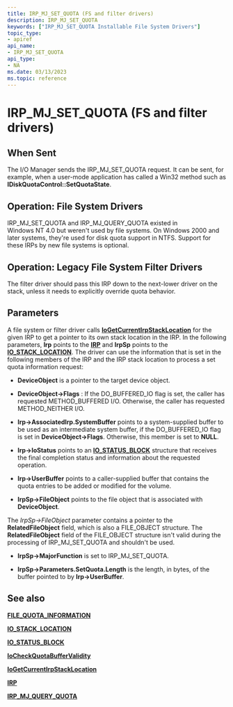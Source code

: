 ```yaml
---
title: IRP_MJ_SET_QUOTA (FS and filter drivers)
description: IRP_MJ_SET_QUOTA
keywords: ["IRP_MJ_SET_QUOTA Installable File System Drivers"]
topic_type:
- apiref
api_name:
- IRP_MJ_SET_QUOTA
api_type:
- NA
ms.date: 03/13/2023
ms.topic: reference
---
```


# IRP_MJ_SET_QUOTA (FS and filter drivers)

## When Sent

The I/O Manager sends the IRP_MJ_SET_QUOTA request. It can be sent, for example, when a user-mode application has called a Win32 method such as **IDiskQuotaControl::SetQuotaState**.

## Operation: File System Drivers

IRP_MJ_SET_QUOTA and IRP_MJ_QUERY_QUOTA existed in Windows NT 4.0 but weren't used by file systems. On Windows 2000 and later systems, they're used for disk quota support in NTFS. Support for these IRPs by new file systems is optional.

## Operation: Legacy File System Filter Drivers

The filter driver should pass this IRP down to the next-lower driver on the stack, unless it needs to explicitly override quota behavior.

## Parameters

A file system or filter driver calls [**IoGetCurrentIrpStackLocation**](/windows-hardware/drivers/ddi/wdm/nf-wdm-iogetcurrentirpstacklocation) for the given IRP to get a pointer to its own stack location in the IRP. In the following parameters, **Irp** points to the [**IRP**](/windows-hardware/drivers/ddi/wdm/ns-wdm-_irp) and **IrpSp** points to the [**IO_STACK_LOCATION**](/windows-hardware/drivers/ddi/wdm/ns-wdm-_io_stack_location). The driver can use the information that is set in the following members of the IRP and the IRP stack location to process a set quota information request:

- **DeviceObject** is a pointer to the target device object.

- **DeviceObject->Flags** : If the DO_BUFFERED_IO flag is set, the caller has requested METHOD_BUFFERED I/O. Otherwise, the caller has requested METHOD_NEITHER I/O.

- **Irp->AssociatedIrp.SystemBuffer** points to a system-supplied buffer to be used as an intermediate system buffer, if the DO_BUFFERED_IO flag is set in **DeviceObject->Flags**. Otherwise, this member is set to **NULL**.

- **Irp->IoStatus** points to an [**IO_STATUS_BLOCK**](/windows-hardware/drivers/ddi/wdm/ns-wdm-_io_status_block) structure that receives the final completion status and information about the requested operation.

- **Irp->UserBuffer** points to a caller-supplied buffer that contains the quota entries to be added or modified for the volume.

- **IrpSp->FileObject** points to the file object that is associated with **DeviceObject**.

The *IrpSp->FileObject* parameter contains a pointer to the **RelatedFileObject** field, which is also a FILE_OBJECT structure. The **RelatedFileObject** field of the FILE_OBJECT structure isn't valid during the processing of IRP_MJ_SET_QUOTA and shouldn't be used.

- **IrpSp->MajorFunction** is set to IRP_MJ_SET_QUOTA.

- **IrpSp->Parameters.SetQuota.Length** is the length, in bytes, of the buffer pointed to by **Irp->UserBuffer**.

## See also

[**FILE_QUOTA_INFORMATION**](/windows-hardware/drivers/ddi/ntifs/ns-ntifs-_file_quota_information)

[**IO_STACK_LOCATION**](/windows-hardware/drivers/ddi/wdm/ns-wdm-_io_stack_location)

[**IO_STATUS_BLOCK**](/windows-hardware/drivers/ddi/wdm/ns-wdm-_io_status_block)

[**IoCheckQuotaBufferValidity**](/windows-hardware/drivers/ddi/ntifs/nf-ntifs-iocheckquotabuffervalidity)

[**IoGetCurrentIrpStackLocation**](/windows-hardware/drivers/ddi/wdm/nf-wdm-iogetcurrentirpstacklocation)

[**IRP**](/windows-hardware/drivers/ddi/wdm/ns-wdm-_irp)

[**IRP_MJ_QUERY_QUOTA**](irp-mj-query-quota.md)
